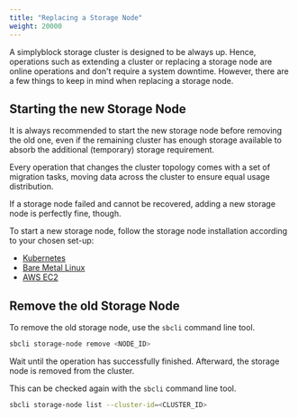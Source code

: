 ```yaml
---
title: "Replacing a Storage Node"
weight: 20000
---
```


A simplyblock storage cluster is designed to be always up. Hence, operations such as extending a cluster or
replacing a storage node are online operations and don't require a system downtime. However, there are a few
things to keep in mind when replacing a storage node.

## Starting the new Storage Node

It is always recommended to start the new storage node before removing the old one, even if the remaining
cluster has enough storage available to absorb the additional (temporary) storage requirement.

Every operation that changes the cluster topology comes with a set of migration tasks, moving data across
the cluster to ensure equal usage distribution.

If a storage node failed and cannot be recovered, adding a new storage node is perfectly fine, though.

To start a new storage node, follow the storage node installation according to your chosen set-up:

- [Kubernetes](../deployments/kubernetes/install-simplyblock/index.md)
- [Bare Metal Linux](../deployments/baremetal/index.md)
- [AWS EC2](../deployments/aws-ec2/index.md)

## Remove the old Storage Node

To remove the old storage node, use the `sbcli` command line tool. 

```bash title="Remove a storage node"
sbcli storage-node remove <NODE_ID>
```

Wait until the operation has successfully finished. Afterward, the storage node is removed from the cluster.

This can be checked again with the `sbcli` command line tool.

```bash title="List storage nodes"
sbcli storage-node list --cluster-id=<CLUSTER_ID>
```
